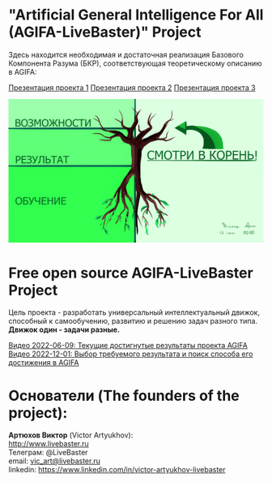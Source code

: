 # "Artificial General Intelligence For All (AGIFA-LiveBaster)" Project #

Здесь находится необходимая и достаточная реализация Базового Компонента Разума (БКР), соответствующая теоретическому описанию в AGIFA:

[Презентация проекта 1](https://github.com/LiveBaster/agifa/blob/main/docs/agi_for_all.pdf)
[Презентация проекта 2](https://github.com/LiveBaster/agifa/blob/main/docs/agi_for_all_2_011.pdf)
[Презентация проекта 3](https://github.com/LiveBaster/agifa/blob/main/docs/agi_for_all_3_008.pdf)

![Иллюстрация](https://github.com/LiveBaster/agifa/blob/main/docs/treeofresults.png)

# Free open source AGIFA-LiveBaster Project #

Цель проекта - разработать универсальный интеллектуальный движок, способный к самообучению, развитию и решению задач разного типа.<br/>
**Движок один - задачи разные.**

[Видео 2022-06-09: Текущие достигнутые результаты проекта AGIFA](https://www.youtube.com/watch?v=XxWApTFh3-g)<br>
[Видео 2022-12-01: Выбор требуемого результата и поиск способа его достижения в AGIFA](https://youtu.be/c9wOLWb4o9k)<br>

# Основатели (The founders of the project): #

**Артюхов Виктор** (Victor Artyukhov): <br/>
http://www.livebaster.ru <br/>
Телеграм: @LiveBaster <br/>
email: vic_art@livebaster.ru <br/>
linkedin: https://www.linkedin.com/in/victor-artyukhov-livebaster <br/>
<br/>
